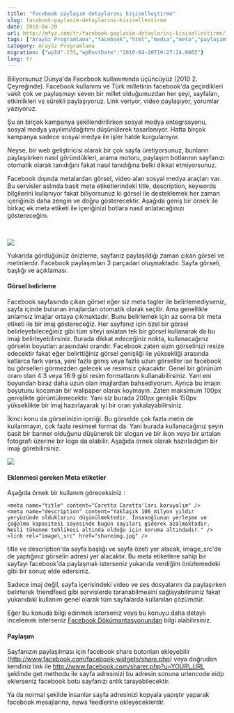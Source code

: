 ```yaml
---
title: "Facebook paylaşım detaylarını kişiselleştirme"
slug: facebook-paylasim-detaylarini-kisisellestirme
date: 2010-04-20
url: http://mfyz.com/tr/facebook-paylasim-detaylarini-kisisellestirme/
tags: ["Arayüz Programlama","facebook","html","media","meta","paylaşım","share","social"]
category: Arayüz Programlama
migration: {"wpId":155,"wpPostDate":"2010-04-20T19:27:24.000Z"}
lang: tr
---
```


Biliyorsunuz Dünya'da Facebook kullanımında üçüncüyüz (2010 2. Çeyreğinde). Facebook kullanımı ve Türk milletinin facebook'da geçirdikleri vakit çok ve paylaşmayı seven bir millet olduğumuzdan her şeyi, sayfaları, etkinlikleri vs sürekli paylaşıyoruz. Link veriyor, video paylaşıyor, yorumlar yazıyoruz.

Şu an birçok kampanya şekillendirilirken sosyal medya entegrasyonu, sosyal medya yayılımı/dağıtımı düşünülerek tasarlanıyor. Hatta birçok kampanya sadece sosyal medya ile işler halde kurgulanıyor.

Neyse, bir web geliştiricisi olarak bir çok sayfa üretiyorsunuz, bunların paylaşılırken nasıl göründükleri, arama motoru, paylaşım botlarının sayfanızı otomatik olarak tanıdığını fakat nasıl tanıdığına belki dikkat etmiyorsunuz.

Facebook dışında metalardan görsel, video alan sosyal medya araçları var. Bu servisler aslında basit meta etiketlerindeki title, description, keywords bilgilerini kullanıyor fakat biliyorsunuz ki görsel ile desteklemek her zaman içeriğinizi daha zengin ve doğru gösterecektir. Aşağıda geniş bir örnek ile birkaç ek meta etiketi ile içeriğinizi botlara nasıl anlatacağınızı göstereceğim.

 

![](/images/archive/tr/2010/04/share.gif)

Yukarıda gördüğünüz önizleme, sayfanız paylaşıldığı zaman çıkan görsel ve metinlerdir. Facebook paylaşımları 3 parçadan oluşmaktadır. Sayfa görseli, başlığı ve açıklaması.

#### Görsel belirleme

Facebook sayfasında çıkan görsel eğer siz meta tagler ile belirlemediyseniz, sayfa içinde bulunan imajlardan otomatik olarak seçilir. Ama genellikle anlamsız imajlar ortaya çıkmaktadır. Bunu belirlemek için az sonra bir meta etiketi ile bir imaj göstereceğiz. Her sayfanız için özel bir görsel belirleyebileceğiniz gibi tüm siteyi anlatan tek bir görsel kullanarak da bu imajı belirleyebilirsiniz. Burada dikkat edeceğiniz nokta, kullanacağınız görselin boyutları arasındaki orandır. Facebook zaten sizin görselinizi resize edecektir fakat eğer belirttiğiniz görsel genişliği ile yüksekliği arasında katlarca fark varsa, yani fazla geniş veya fazla uzun görseller ise facebook bu görselleri görmezden gelecek ve resimsiz çıkacaktır. Genel bir görünüm oranı olan 4:3 veya 16:9 gibi resim formatlarını kullanabilirsiniz. Yani eni boyundan biraz daha uzun olan imajlardan bahsediyorum. Ayrıca bu imajın boyutunu kocaman bir wallpaper olarak koymayın. Zaten maksimum 100px genişlikte görüntülenecektir. Yani siz burada 200px genişlik 150px yükseklikte bir imaj hazırlayarak iyi bir oran yakalayabilirsiniz.

İkinci konu da görselinizin içeriği. Bu görselde çok fazla metin de kullanmayın, çok fazla resimsel format da. Yani burada kullanacağınız şeyin basit bir banner olduğunu düşünerek bir slogan ve bir ikon veya bir artalan fotografı üzerine bir logo da olabilir. Aşağıda örnek olarak hazırladığım bir imajı görebilirsiniz.

![](/images/archive/tr/2010/04/shareimg.jpg)

#### Eklenmesi gereken Meta etiketler

Aşağıda örnek bir kullanım göreceksiniz :

```
<meta name="title" content="Caretta Caretta'ları koruyalım" />
<meta name="description" content="Yaklaşık 106 milyon yıldır yeryüzünde olduklarını düşünülmektedir. İnsanoğlunun yerleşme ve çoğalma kapasitesi sayesinde bugün sayıları giderek azalmaktadır. Nesli tükenme tehlikesi altında olduğu için koruma altındadır." />
<link rel="image\_src" href="shareimg.jpg" />

```

title ve description'da sayfa başlığı ve sayfa özeti yer alacak, image\_src'de de yaptığınız görselin adresi yer alacaktır. Bu meta etiketlere sahip bir sayfayı facebook'da paylaşmak isterseniz yukarıda verdiğim önizlemedeki gibi bir sonuç elde edersiniz.

Sadece imaj değil, sayfa içerisindeki video ve ses dosyalarını da paylaşırken belirterek friendfeed gibi servislerde taranabilmesini sağlayabilirsiniz fakat yukarıdaki kullanım genel olarak tüm sayfalarda kullanılan çözümdür.

Eğer bu konuda bilgi edinmek isterseniz veya bu konuyu daha detaylı incelemek isterseniz [Facebook Dökümantasyonundan](http://wiki.developers.facebook.com/index.php/Facebook_Share/Specifying_Meta_Tags) bilgi alabilirsiniz.

#### Paylaşım

Sayfanızın paylaşılması için facebook share butonları ekleyebilir (http://www.facebook.com/facebook-widgets/share.php) veya doğrudan kendiniz link ile http://www.facebook.com/sharer.php?u=YOUR\_URL şeklinde get methodu ile sayfa adresinizi bu adresin sonuna urlencode eidp eklerseniz facebook botu sayfanızı anlık tarayabilecektir.

Ya da normal şekilde insanlar sayfa adresinizi kopyala yapıştır yaparak facebook mesajlarına, news feedlerine ekleyeceklerdir.